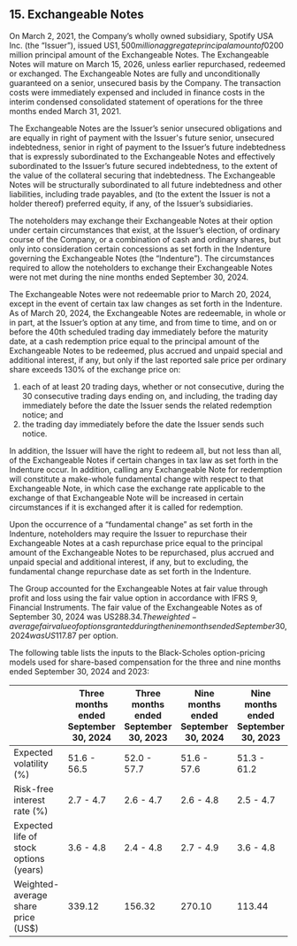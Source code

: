## 15. Exchangeable Notes

On March 2, 2021, the Company’s wholly owned subsidiary, Spotify USA Inc. (the “Issuer”), issued US$1,500 million aggregate principal amount of 0% Exchangeable Senior Notes due 2026 (the “Exchangeable Notes”), which included the initial purchasers’ exercise in full of their option to purchase an additional US$200 million principal amount of the Exchangeable Notes. The Exchangeable Notes will mature on March 15, 2026, unless earlier repurchased, redeemed or exchanged. The Exchangeable Notes are fully and unconditionally guaranteed on a senior, unsecured basis by the Company. The transaction costs were immediately expensed and included in finance costs in the interim condensed consolidated statement of operations for the three months ended March 31, 2021.

The Exchangeable Notes are the Issuer’s senior unsecured obligations and are equally in right of payment with the Issuer's future senior, unsecured indebtedness, senior in right of payment to the Issuer’s future indebtedness that is expressly subordinated to the Exchangeable Notes and effectively subordinated to the Issuer’s future secured indebtedness, to the extent of the value of the collateral securing that indebtedness. The Exchangeable Notes will be structurally subordinated to all future indebtedness and other liabilities, including trade payables, and (to the extent the Issuer is not a holder thereof) preferred equity, if any, of the Issuer’s subsidiaries.

The noteholders may exchange their Exchangeable Notes at their option under certain circumstances that exist, at the Issuer’s election, of ordinary course of the Company, or a combination of cash and ordinary shares, but only into consideration certain concessions as set forth in the Indenture governing the Exchangeable Notes (the “Indenture”). The circumstances required to allow the noteholders to exchange their Exchangeable Notes were not met during the nine months ended September 30, 2024.

The Exchangeable Notes were not redeemable prior to March 20, 2024, except in the event of certain tax law changes as set forth in the Indenture. As of March 20, 2024, the Exchangeable Notes are redeemable, in whole or in part, at the Issuer’s option at any time, and from time to time, and on or before the 40th scheduled trading day immediately before the maturity date, at a cash redemption price equal to the principal amount of the Exchangeable Notes to be redeemed, plus accrued and unpaid special and additional interest, if any, but only if the last reported sale price per ordinary share exceeds 130% of the exchange price on:

1. each of at least 20 trading days, whether or not consecutive, during the 30 consecutive trading days ending on, and including, the trading day immediately before the date the Issuer sends the related redemption notice; and
2. the trading day immediately before the date the Issuer sends such notice.

In addition, the Issuer will have the right to redeem all, but not less than all, of the Exchangeable Notes if certain changes in tax law as set forth in the Indenture occur. In addition, calling any Exchangeable Note for redemption will constitute a make-whole fundamental change with respect to that Exchangeable Note, in which case the exchange rate applicable to the exchange of that Exchangeable Note will be increased in certain circumstances if it is exchanged after it is called for redemption.

Upon the occurrence of a “fundamental change” as set forth in the Indenture, noteholders may require the Issuer to repurchase their Exchangeable Notes at a cash repurchase price equal to the principal amount of the Exchangeable Notes to be repurchased, plus accrued and unpaid special and additional interest, if any, but to excluding, the fundamental change repurchase date as set forth in the Indenture.

The Group accounted for the Exchangeable Notes at fair value through profit and loss using the fair value option in accordance with IFRS 9, Financial Instruments. The fair value of the Exchangeable Notes as of September 30, 2024 was US$288.34. The weighted-average fair value of options granted during the nine months ended September 30, 2024 was US$117.87 per option.

The following table lists the inputs to the Black-Scholes option-pricing models used for share-based compensation for the three and nine months ended September 30, 2024 and 2023:

| | Three months ended September 30, 2024 | Three months ended September 30, 2023 | Nine months ended September 30, 2024 | Nine months ended September 30, 2023 |
|----|------------------------|------------------------|--------------------------|--------------------------|
| Expected volatility (%)   | 51.6 - 56.5   | 52.0 - 57.7   | 51.6 - 57.6   | 51.3 - 61.2   |
| Risk-free interest rate (%) | 2.7 - 4.7     | 2.6 - 4.7     | 2.6 - 4.8     | 2.5 - 4.7     |
| Expected life of stock options (years) | 3.6 - 4.8     | 2.4 - 4.8     | 2.7 - 4.9     | 3.6 - 4.8     |
| Weighted-average share price (US$) | 339.12         | 156.32         | 270.10         | 113.44         |